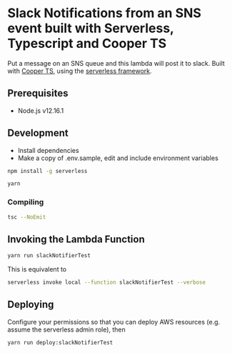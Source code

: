 # Slack Notifications from an SNS event built with Serverless, Typescript and Cooper TS

Put a message on an SNS queue and this lambda will post it to slack. Built with [Cooper TS](https://github.com/execonline-inc/CooperTS), using the [serverless framework](https://github.com/serverless/serverless).

## Prerequisites

- Node.js v12.16.1

## Development

- Install dependencies
- Make a copy of .env.sample, edit and include environment variables

```bash
npm install -g serverless

yarn
```

### Compiling

```bash
tsc --NoEmit
```

## Invoking the Lambda Function

```bash
yarn run slackNotifierTest
```

This is equivalent to
```bash
serverless invoke local --function slackNotifierTest --verbose
```

## Deploying

Configure your permissions so that you can deploy AWS resources (e.g. assume the serverless admin role), then

```bash
yarn run deploy:slackNotifierTest
```

